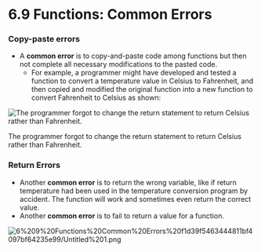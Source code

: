 # 6.9 Functions: Common Errors

### Copy-paste errors

- A **common error** is to copy-and-paste code among functions but then not complete all necessary modifications to the pasted code.
    - For example, a programmer might have developed and tested a function to convert a temperature value in Celsius to Fahrenheit, and then copied and modified the original function into a new function to convert Fahrenheit to Celsius as shown:

![The programmer forgot to change the return statement to return Celsius rather than Fahrenheit.](6.9.1.png)

The programmer forgot to change the return statement to return Celsius rather than Fahrenheit.

### Return Errors

- Another **common error** is to return the wrong variable, like if return temperature had been used in the temperature conversion program by accident. The function will work and sometimes even return the correct value.
- Another **common error** is to fail to return a value for a function.

![6%209%20Functions%20Common%20Errors%20f1d39f5463444811bf4097bf64235e99/Untitled%201.png](6.9.2.png)